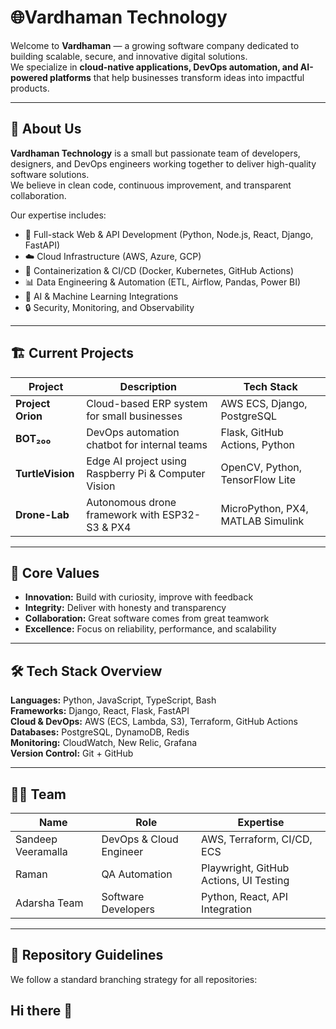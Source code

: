 # 🌐Vardhaman Technology

Welcome to **Vardhaman** — a growing software company dedicated to building scalable, secure, and innovative digital solutions.  
We specialize in **cloud-native applications, DevOps automation, and AI-powered platforms** that help businesses transform ideas into impactful products.

---

## 🚀 About Us

**Vardhaman Technology** is a small but passionate team of developers, designers, and DevOps engineers working together to deliver high-quality software solutions.  
We believe in clean code, continuous improvement, and transparent collaboration.

Our expertise includes:

- 🧩 Full-stack Web & API Development (Python, Node.js, React, Django, FastAPI)
- ☁️ Cloud Infrastructure (AWS, Azure, GCP)
- 🐳 Containerization & CI/CD (Docker, Kubernetes, GitHub Actions)
- 📊 Data Engineering & Automation (ETL, Airflow, Pandas, Power BI)
- 🤖 AI & Machine Learning Integrations
- 🔒 Security, Monitoring, and Observability

---

## 🏗️ Current Projects

| Project | Description | Tech Stack |
|----------|--------------|-------------|
| **Project Orion** | Cloud-based ERP system for small businesses | AWS ECS, Django, PostgreSQL |
| **BOT₂₀₀** | DevOps automation chatbot for internal teams | Flask, GitHub Actions, Python |
| **TurtleVision** | Edge AI project using Raspberry Pi & Computer Vision | OpenCV, Python, TensorFlow Lite |
| **Drone-Lab** | Autonomous drone framework with ESP32-S3 & PX4 | MicroPython, PX4, MATLAB Simulink |

---

## 🧠 Core Values

- **Innovation:** Build with curiosity, improve with feedback  
- **Integrity:** Deliver with honesty and transparency  
- **Collaboration:** Great software comes from great teamwork  
- **Excellence:** Focus on reliability, performance, and scalability  

---

## 🛠️ Tech Stack Overview

**Languages:** Python, JavaScript, TypeScript, Bash  
**Frameworks:** Django, React, Flask, FastAPI  
**Cloud & DevOps:** AWS (ECS, Lambda, S3), Terraform, GitHub Actions  
**Databases:** PostgreSQL, DynamoDB, Redis  
**Monitoring:** CloudWatch, New Relic, Grafana  
**Version Control:** Git + GitHub  

---

## 👨‍💻 Team

| Name | Role | Expertise |
|------|------|------------|
| Sandeep Veeramalla | DevOps & Cloud Engineer | AWS, Terraform, CI/CD, ECS |
| Raman | QA Automation | Playwright, GitHub Actions, UI Testing |
| Adarsha Team | Software Developers | Python, React, API Integration |

---

## 📁 Repository Guidelines

We follow a standard branching strategy for all repositories:

## Hi there 👋

<!--

**Here are some ideas to get you started:**

🙋‍♀️ A short introduction - what is your organization all about?
🌈 Contribution guidelines - how can the community get involved?
👩‍💻 Useful resources - where can the community find your docs? Is there anything else the community should know?
🍿 Fun facts - what does your team eat for breakfast?
🧙 Remember, you can do mighty things with the power of [Markdown](https://docs.github.com/github/writing-on-github/getting-started-with-writing-and-formatting-on-github/basic-writing-and-formatting-syntax)
-->
